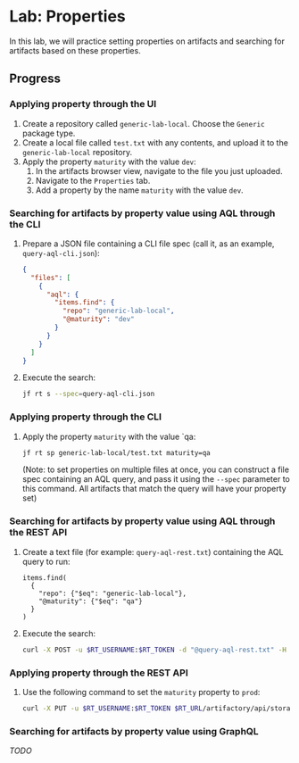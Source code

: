 # Lab: Properties

In this lab, we will practice setting properties on artifacts and searching for artifacts based on
these properties.

## Progress

### Applying property through the UI

1. Create a repository called `generic-lab-local`. Choose the `Generic` package type.
2. Create a local file called `test.txt` with any contents, and upload it to the `generic-lab-local` repository.
3. Apply the property `maturity` with the value `dev`:
   1. In the artifacts browser view, navigate to the file you just uploaded.
   2. Navigate to the `Properties` tab.
   3. Add a property by the name `maturity` with the value `dev`.

### Searching for artifacts by property value using AQL through the CLI

1. Prepare a JSON file containing a CLI file spec (call it, as an example, `query-aql-cli.json`):
   ```json
   {
     "files": [
       {
         "aql": {
           "items.find": {
             "repo": "generic-lab-local",
             "@maturity": "dev"
           }
         }
       }
     ]
   }
   ```

2. Execute the search:
   ```bash
   jf rt s --spec=query-aql-cli.json
   ```

### Applying property through the CLI

1. Apply the property `maturity` with the value `qa:
   ```bash
   jf rt sp generic-lab-local/test.txt maturity=qa
   ```

   (Note: to set properties on multiple files at once, you can construct a file spec containing an AQL query, and pass it
   using the `--spec` parameter to this command. All artifacts that match the query will have your property set)

### Searching for artifacts by property value using AQL through the REST API

1. Create a text file (for example: `query-aql-rest.txt`) containing the AQL query to run:
   ```
   items.find(
     {
       "repo": {"$eq": "generic-lab-local"},
       "@maturity": {"$eq": "qa"}
     }
   )
   ```

2. Execute the search:
   ```bash
   curl -X POST -u $RT_USERNAME:$RT_TOKEN -d "@query-aql-rest.txt" -H "Content-Type: text/plain" $RT_URL/artifactory/api/search/aql
   ```

### Applying property through the REST API

1. Use the following command to set the `maturity` property to `prod`:
   ```bash
   curl -X PUT -u $RT_USERNAME:$RT_TOKEN $RT_URL/artifactory/api/storage/generic-lab-local/test.txt?properties=maturity=prod
   ```

### Searching for artifacts by property value using GraphQL

*TODO*
